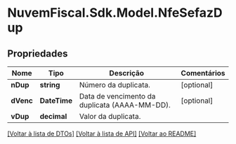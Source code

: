 # NuvemFiscal.Sdk.Model.NfeSefazDup

## Propriedades

Nome | Tipo | Descrição | Comentários
------------ | ------------- | ------------- | -------------
**nDup** | **string** | Número da duplicata. | [optional] 
**dVenc** | **DateTime** | Data de vencimento da duplicata (AAAA-MM-DD). | [optional] 
**vDup** | **decimal** | Valor da duplicata. | 

[[Voltar à lista de DTOs]](../README.md#documentation-for-models) [[Voltar à lista de API]](../README.md#documentation-for-api-endpoints) [[Voltar ao README]](../README.md)

